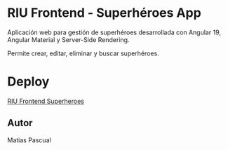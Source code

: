 # RIU Frontend - Superhéroes App

Aplicación web para gestión de superhéroes desarrollada con Angular 19, Angular Material y Server-Side Rendering.

Permite crear, editar, eliminar y buscar superhéroes.

# Deploy
[RIU Frontend Superheroes](https://riu-frontend-matiaspascual.netlify.app/superheroes)

## Autor

Matias Pascual

